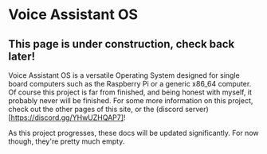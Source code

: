 # Voice Assistant OS

## This page is under construction, check back later!

Voice Assistant OS is a versatile Operating System designed for single board computers such as the Raspberry Pi or a generic x86_64 computer. Of course this project is far from finished, and being honest with myself, it probably never will be finished. For some more information on this project, check out the other pages of this site, or the (discord server)[https://discord.gg/YHwUZHQAP7]!

As this project progresses, these docs will be updated significantly. For now though, they're pretty much empty.